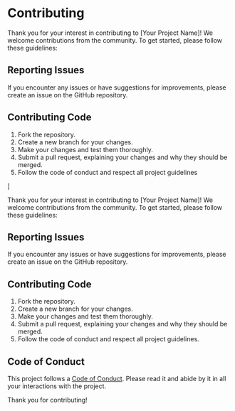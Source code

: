 # Contributing

Thank you for your interest in contributing to [Your Project Name]! We welcome contributions from the community. To get started, please follow these guidelines:

## Reporting Issues

If you encounter any issues or have suggestions for improvements, please create an issue on the GitHub repository.

## Contributing Code

1. Fork the repository.
2. Create a new branch for your changes.
3. Make your changes and test them thoroughly.
4. Submit a pull request, explaining your changes and why they should be merged.
5. Follow the code of conduct and respect all project guidelines

]

Thank you for your interest in contributing to [Your Project Name]! We welcome contributions from the community. To get started, please follow these guidelines:

## Reporting Issues

If you encounter any issues or have suggestions for improvements, please create an issue on the GitHub repository.

## Contributing Code

1. Fork the repository.
2. Create a new branch for your changes.
3. Make your changes and test them thoroughly.
4. Submit a pull request, explaining your changes and why they should be merged.
5. Follow the code of conduct and respect all project guidelines.


## Code of Conduct

This project follows a [Code of Conduct](CODE_OF_CONDUCT.md). Please read it and abide by it in all your interactions with the project.

Thank you for contributing!

